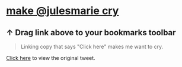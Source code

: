  <h1><a href='javascript:(function(a){var b=a.document,c=b.getElementsByTagName("a"),d,e,f,g;for(var h=0,i=c.length;h<i;h++)d=c[h],e=d.innerText,f=e=d.innerText,e.toLowerCase()==="click here"&&(g=e.charAt(0)==="C"?"M":"m",g+="ake @julesmarie cry",d.textContent=g)})(window)'>make @julesmarie cry</a></h1>

## &uarr; Drag link above to your bookmarks toolbar

> Linking copy that says "Click here" makes me want to cry.

[Click here](https://twitter.com/julesmarie/status/186989361391349760) to view the original tweet.
